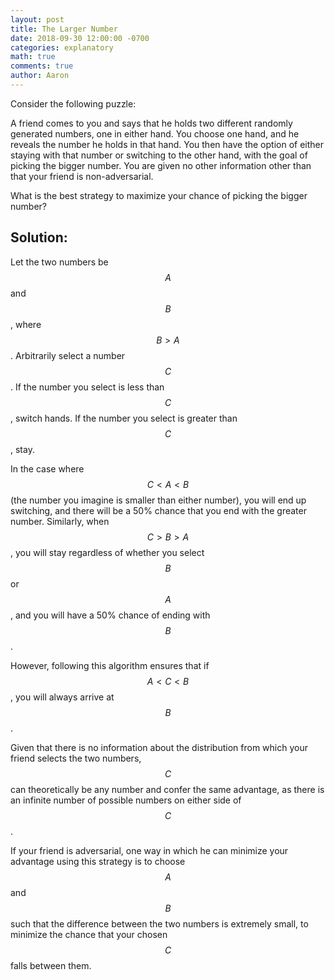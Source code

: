```yaml
---
layout: post
title: The Larger Number
date: 2018-09-30 12:00:00 -0700
categories: explanatory
math: true
comments: true
author: Aaron
---
```


Consider the following puzzle:

A friend comes to you and says that he holds two different randomly generated numbers, one in either hand. You choose one hand, and he reveals the number he holds in that hand. You then have the option of either staying with that number or switching to the other hand, with the goal of picking the bigger number. You are given no other information other than that your friend is non-adversarial.

What is the best strategy to maximize your chance of picking the bigger number?

## Solution:

Let the two numbers be $$A$$ and $$B$$, where $$B>A$$. Arbitrarily select a number $$C$$. If the number you select is less than $$C$$, switch hands. If the number you select is greater than $$C$$, stay.

In the case where $$C<A<B$$ (the number you imagine is smaller than either number), you will end up switching, and there will be a 50% chance that you end with the greater number. Similarly, when $$C>B>A$$, you will stay regardless of whether you select $$B$$ or $$A$$, and you will have a 50% chance of ending with $$B$$.

However, following this algorithm ensures that if $$A<C<B$$, you will always arrive at $$B$$. 

Given that there is no information about the distribution from which your friend selects the two numbers, $$C$$ can theoretically be any number and confer the same advantage, as there is an infinite number of possible numbers on either side of $$C$$.

If your friend is adversarial, one way in which he can minimize your advantage using this strategy is to choose $$A$$ and $$B$$ such that the difference between the two numbers is extremely small, to minimize the chance that your chosen $$C$$ falls between them.